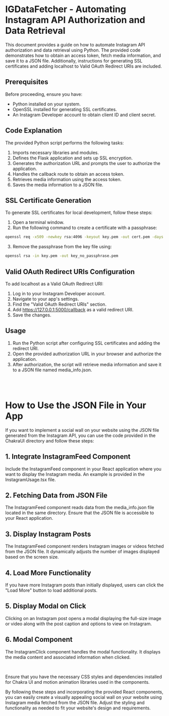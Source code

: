 # IGDataFetcher - Automating Instagram API Authorization and Data Retrieval
This document provides a guide on how to automate Instagram API authorization and data retrieval using Python. The provided code demonstrates how to obtain an access token, fetch media information, and save it to a JSON file. Additionally, instructions for generating SSL certificates and adding localhost to Valid OAuth Redirect URIs are included.

## Prerequisites
Before proceeding, ensure you have:

- Python installed on your system.
- OpenSSL installed for generating SSL certificates.
- An Instagram Developer account to obtain client ID and client secret.

## Code Explanation
The provided Python script performs the following tasks:

1. Imports necessary libraries and modules.
2. Defines the Flask application and sets up SSL encryption.
3. Generates the authorization URL and prompts the user to authorize the application.
4. Handles the callback route to obtain an access token.
5. Retrieves media information using the access token.
6. Saves the media information to a JSON file.

## SSL Certificate Generation
To generate SSL certificates for local development, follow these steps:

1. Open a terminal window.
2. Run the following command to create a certificate with a passphrase:
```bash
openssl req -x509 -newkey rsa:4096 -keyout key.pem -out cert.pem -days 365
```
3. Remove the passphrase from the key file using:
```bash
openssl rsa -in key.pem -out key_no_passphrase.pem
```

## Valid OAuth Redirect URIs Configuration
To add localhost as a Valid OAuth Redirect URI:

1. Log in to your Instagram Developer account.
2. Navigate to your app's settings.
3. Find the "Valid OAuth Redirect URIs" section.
4. Add https://127.0.0.1:5000/callback as a valid redirect URI.
5. Save the changes.

## Usage
1. Run the Python script after configuring SSL certificates and adding the redirect URI.
2. Open the provided authorization URL in your browser and authorize the application.
3. After authorization, the script will retrieve media information and save it to a JSON file named media_info.json.

<br/><br/>

# How to Use the JSON File in Your App
If you want to implement a social wall on your website using the JSON file generated from the Instagram API, you can use the code provided in the ChakraUI directory and follow these steps:

## 1. Integrate InstagramFeed Component 
Include the InstagramFeed component in your React application where you want to display the Instagram media. An example is provided in the InstagramUsage.tsx file.

## 2. Fetching Data from JSON File 
The InstagramFeed component reads data from the media_info.json file located in the same directory. Ensure that the JSON file is accessible to your React application.

## 3. Display Instagram Posts 
The InstagramFeed component renders Instagram images or videos fetched from the JSON file. It dynamically adjusts the number of images displayed based on the screen size.

## 4. Load More Functionality
If you have more Instagram posts than initially displayed, users can click the "Load More" button to load additional posts.

## 5. Display Modal on Click 
Clicking on an Instagram post opens a modal displaying the full-size image or video along with the post caption and options to view on Instagram.

## 6. Modal Component 
The InstagramClick component handles the modal functionality. It displays the media content and associated information when clicked.

<br/>

Ensure that you have the necessary CSS styles and dependencies installed for Chakra UI and motion animation libraries used in the components.

By following these steps and incorporating the provided React components, you can easily create a visually appealing social wall on your website using Instagram media fetched from the JSON file. Adjust the styling and functionality as needed to fit your website's design and requirements.